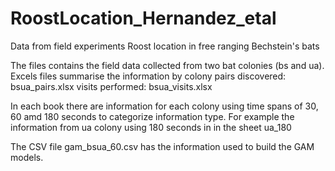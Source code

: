 # RoostLocation_Hernandez_etal
Data from field experiments Roost location in free ranging Bechstein's bats

The files contains the field data collected from two bat colonies (bs and ua). 
Excels files summarise the information by colony
  pairs discovered: bsua_pairs.xlsx
  visits performed: bsua_visits.xlsx

In each book there are information for each colony using time spans of 30, 60 amd 180 seconds to categorize information type.
For example the information from ua colony using 180 seconds in in the sheet ua_180

The CSV file gam_bsua_60.csv has the information used to build the GAM models.
